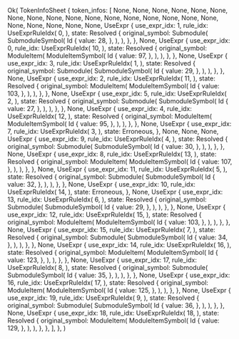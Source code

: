 Ok(
    TokenInfoSheet {
        token_infos: [
            None,
            None,
            None,
            None,
            None,
            None,
            None,
            None,
            None,
            None,
            None,
            None,
            None,
            None,
            None,
            None,
            None,
            None,
            None,
            None,
            None,
            None,
            UseExpr {
                use_expr_idx: 1,
                rule_idx: UseExprRuleIdx(
                    0,
                ),
                state: Resolved {
                    original_symbol: Submodule(
                        SubmoduleSymbol(
                            Id {
                                value: 28,
                            },
                        ),
                    ),
                },
            },
            None,
            UseExpr {
                use_expr_idx: 0,
                rule_idx: UseExprRuleIdx(
                    10,
                ),
                state: Resolved {
                    original_symbol: ModuleItem(
                        ModuleItemSymbol(
                            Id {
                                value: 97,
                            },
                        ),
                    ),
                },
            },
            None,
            UseExpr {
                use_expr_idx: 3,
                rule_idx: UseExprRuleIdx(
                    1,
                ),
                state: Resolved {
                    original_symbol: Submodule(
                        SubmoduleSymbol(
                            Id {
                                value: 29,
                            },
                        ),
                    ),
                },
            },
            None,
            UseExpr {
                use_expr_idx: 2,
                rule_idx: UseExprRuleIdx(
                    11,
                ),
                state: Resolved {
                    original_symbol: ModuleItem(
                        ModuleItemSymbol(
                            Id {
                                value: 103,
                            },
                        ),
                    ),
                },
            },
            None,
            UseExpr {
                use_expr_idx: 5,
                rule_idx: UseExprRuleIdx(
                    2,
                ),
                state: Resolved {
                    original_symbol: Submodule(
                        SubmoduleSymbol(
                            Id {
                                value: 27,
                            },
                        ),
                    ),
                },
            },
            None,
            UseExpr {
                use_expr_idx: 4,
                rule_idx: UseExprRuleIdx(
                    12,
                ),
                state: Resolved {
                    original_symbol: ModuleItem(
                        ModuleItemSymbol(
                            Id {
                                value: 95,
                            },
                        ),
                    ),
                },
            },
            None,
            UseExpr {
                use_expr_idx: 7,
                rule_idx: UseExprRuleIdx(
                    3,
                ),
                state: Erroneous,
            },
            None,
            None,
            None,
            UseExpr {
                use_expr_idx: 9,
                rule_idx: UseExprRuleIdx(
                    4,
                ),
                state: Resolved {
                    original_symbol: Submodule(
                        SubmoduleSymbol(
                            Id {
                                value: 30,
                            },
                        ),
                    ),
                },
            },
            None,
            UseExpr {
                use_expr_idx: 8,
                rule_idx: UseExprRuleIdx(
                    13,
                ),
                state: Resolved {
                    original_symbol: ModuleItem(
                        ModuleItemSymbol(
                            Id {
                                value: 107,
                            },
                        ),
                    ),
                },
            },
            None,
            UseExpr {
                use_expr_idx: 11,
                rule_idx: UseExprRuleIdx(
                    5,
                ),
                state: Resolved {
                    original_symbol: Submodule(
                        SubmoduleSymbol(
                            Id {
                                value: 32,
                            },
                        ),
                    ),
                },
            },
            None,
            UseExpr {
                use_expr_idx: 10,
                rule_idx: UseExprRuleIdx(
                    14,
                ),
                state: Erroneous,
            },
            None,
            UseExpr {
                use_expr_idx: 13,
                rule_idx: UseExprRuleIdx(
                    6,
                ),
                state: Resolved {
                    original_symbol: Submodule(
                        SubmoduleSymbol(
                            Id {
                                value: 29,
                            },
                        ),
                    ),
                },
            },
            None,
            UseExpr {
                use_expr_idx: 12,
                rule_idx: UseExprRuleIdx(
                    15,
                ),
                state: Resolved {
                    original_symbol: ModuleItem(
                        ModuleItemSymbol(
                            Id {
                                value: 103,
                            },
                        ),
                    ),
                },
            },
            None,
            UseExpr {
                use_expr_idx: 15,
                rule_idx: UseExprRuleIdx(
                    7,
                ),
                state: Resolved {
                    original_symbol: Submodule(
                        SubmoduleSymbol(
                            Id {
                                value: 34,
                            },
                        ),
                    ),
                },
            },
            None,
            UseExpr {
                use_expr_idx: 14,
                rule_idx: UseExprRuleIdx(
                    16,
                ),
                state: Resolved {
                    original_symbol: ModuleItem(
                        ModuleItemSymbol(
                            Id {
                                value: 123,
                            },
                        ),
                    ),
                },
            },
            None,
            UseExpr {
                use_expr_idx: 17,
                rule_idx: UseExprRuleIdx(
                    8,
                ),
                state: Resolved {
                    original_symbol: Submodule(
                        SubmoduleSymbol(
                            Id {
                                value: 35,
                            },
                        ),
                    ),
                },
            },
            None,
            UseExpr {
                use_expr_idx: 16,
                rule_idx: UseExprRuleIdx(
                    17,
                ),
                state: Resolved {
                    original_symbol: ModuleItem(
                        ModuleItemSymbol(
                            Id {
                                value: 125,
                            },
                        ),
                    ),
                },
            },
            None,
            UseExpr {
                use_expr_idx: 19,
                rule_idx: UseExprRuleIdx(
                    9,
                ),
                state: Resolved {
                    original_symbol: Submodule(
                        SubmoduleSymbol(
                            Id {
                                value: 36,
                            },
                        ),
                    ),
                },
            },
            None,
            UseExpr {
                use_expr_idx: 18,
                rule_idx: UseExprRuleIdx(
                    18,
                ),
                state: Resolved {
                    original_symbol: ModuleItem(
                        ModuleItemSymbol(
                            Id {
                                value: 129,
                            },
                        ),
                    ),
                },
            },
        ],
    },
)